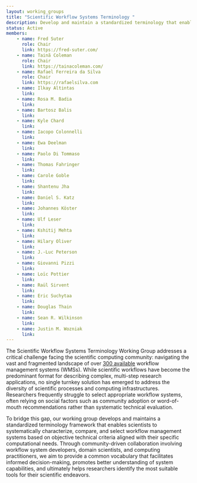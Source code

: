 ```yaml
---
layout: working_groups
title: "Scientific Workflow Systems Terminology "
description: Develop and maintain a standardized terminology that enables researchers to systematically characterize, compare, and select workflow management systems based on their specific computational needs and infrastructure requirements.
status: Active
members:
    - name: Fred Suter
      role: Chair
      link: https://fred-suter.com/
    - name: Tainã Coleman
      role: Chair
      link: https://tainacoleman.com/
    - name: Rafael Ferreira da Silva
      role: Chair
      link: https://rafaelsilva.com
    - name: Ilkay Altintas
      link: 
    - name: Rosa M. Badia
      link: 
    - name: Bartosz Balis
      link: 
    - name: Kyle Chard
      link: 
    - name: Iacopo Colonnelli
      link: 
    - name: Ewa Deelman
      link: 
    - name: Paolo Di Tommaso
      link: 
    - name: Thomas Fahringer
      link: 
    - name: Carole Goble
      link: 
    - name: Shantenu Jha
      link: 
    - name: Daniel S. Katz
      link: 
    - name: Johannes Köster
      link: 
    - name: Ulf Leser
      link: 
    - name: Kshitij Mehta
      link: 
    - name: Hilary Oliver
      link: 
    - name: J.-Luc Peterson
      link: 
    - name: Giovanni Pizzi
      link: 
    - name: Loïc Pottier
      link: 
    - name: Raül Sirvent
      link: 
    - name: Eric Suchytaa
      link: 
    - name: Douglas Thain
      link: 
    - name: Sean R. Wilkinson
      link: 
    - name: Justin M. Wozniak
      link: 
---
```


The Scientific Workflow Systems Terminology Working Group addresses a critical challenge facing the scientific computing community: navigating the vast and fragmented landscape of over [300 available](https://s.apache.org/existing-workflow-systems) workflow management systems (WMSs). While scientific workflows have become the predominant format for describing complex, multi-step research applications, no single turnkey solution has emerged to address the diversity of scientific processes and computing infrastructures. Researchers frequently struggle to select appropriate workflow systems, often relying on social factors such as community adoption or word-of-mouth recommendations rather than systematic technical evaluation. 

To bridge this gap, our working group develops and maintains a standardized terminology framework that enables scientists to systematically characterize, compare, and select workflow management systems based on objective technical criteria aligned with their specific computational needs. Through community-driven collaboration involving workflow system developers, domain scientists, and computing practitioners, we aim to provide a common vocabulary that facilitates informed decision-making, promotes better understanding of system capabilities, and ultimately helps researchers identify the most suitable tools for their scientific endeavors.
